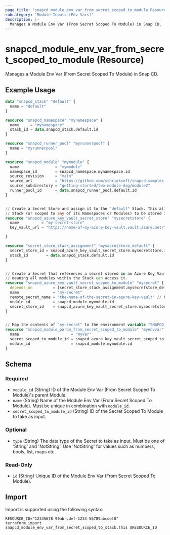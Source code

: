 ```yaml
---
page_title: "snapcd_module_env_var_from_secret_scoped_to_module Resource - snapcd"
subcategory: "Module Inputs (Env Vars)"
description: |-
  Manages a Module Env Var (From Secret Scoped To Module) in Snap CD.
---
```


# snapcd_module_env_var_from_secret_scoped_to_module (Resource)

Manages a Module Env Var (From Secret Scoped To Module) in Snap CD.


## Example Usage

```terraform
data "snapcd_stack" "default" {
  name = "default"
}

resource "snapcd_namespace" "mynamespace" {
  name     = "mynamespace"
  stack_id = data.snapcd_stack.default.id
}

resource "snapcd_runner_pool" "myrunnerpool" {
  name = "myrunnerpool"
}

resource "snapcd_module" "mymodule" {
  name                = "mymodule"
  namespace_id        = snapcd_namespace.mynamespace.id
  source_revision     = "main"
  source_url          = "https://github.com/schrieksoft/snapcd-samples.git"
  source_subdirectory = "getting-started/two-module-dag/module2"
  runner_pool_id      = data.snapcd_runner_pool.default.id
}


// Create a Secret Store and assign it to the "default" Stack. This allows secrets scoped to the "default"
// Stack (or scoped to any of its Namespaces or Modules) to be stored in this Secret Store
resource "snapcd_azure_key_vault_secret_store" "mysecretstore" {
  name          = "my-secret-store"
  key_vault_url = "https://name-of-my-azure-key-vault.vault.azure.net/"

}

resource "secret_store_stack_assignment" "mysecretstore_default" {
  secret_store_id = snapcd_azure_key_vault_secret_store.mysecretstore.id
  stack_id        = data.snapcd_stack.default.id
}


// Create a Secret that references a secret stored in an Azure Key Vault. Scope the Secret to the "default" Stack, 
// meaning all modules within the Stack can access it.
resource "snapcd_azure_key_vault_secret_scoped_to_module" "mysecret" {
  depends_on         = [secret_store_stack_assignment.mysecretstore_default]
  name               = "my-secret"
  remote_secret_name = "the-name-of-the-secret-in-azure-key-vault" // NOTE this secret must created in the Azure Key Vault separately
  module_id          = snapcd_module.mymodule.id
  secret_store_id    = snapcd_azure_key_vault_secret_store.mysecretstore.id
}


// Map the contents of "my-secret" to the environment variable "SNAPCD_ENV_SOME_ENV_VAR"
resource "snapcd_module_param_from_secret_scoped_to_module" "myenvvar" {
  name                       = "myvar"
  secret_scoped_to_module_id = snapcd_azure_key_vault_secret_scoped_to_module.mysecret.id
  module_id                  = snapcd_module.mymodule.id
}
```

<!-- schema generated by tfplugindocs -->
## Schema

### Required

- `module_id` (String) ID of the Module Env Var (From Secret Scoped To Module)'s parent Module.
- `name` (String) Name of the Module Env Var (From Secret Scoped To Module).  Must be unique in combination with `module_id`.
- `secret_scoped_to_module_id` (String) ID of the Secret Scoped To Module to take as input.

### Optional

- `type` (String) The data type of the Secret to take as input. Must be one of 'String' and 'NotString'. Use 'NotString' for values such as numbers, bools, list, maps etc.

### Read-Only

- `id` (String) Unique ID of the Module Env Var (From Secret Scoped To Module).

## Import

Import is supported using the following syntax:

```shell
RESOURCE_ID="12345678-90ab-cdef-1234-56789abcdef0"
terraform import snapcd_module_env_var_from_secret_scoped_to_stack.this $RESOURCE_ID
```
